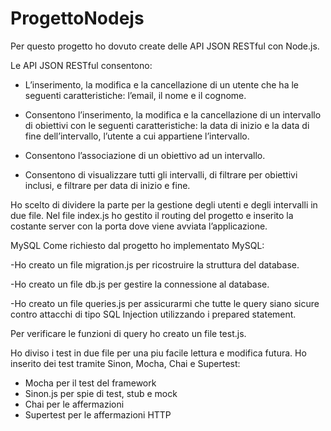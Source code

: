 # ProgettoNodejs

Per questo progetto ho dovuto create delle API JSON RESTful con Node.js.

Le API JSON RESTful consentono:

- L’inserimento, la modifica e la cancellazione di un utente che ha le seguenti caratteristiche: l’email, il nome e il cognome.

- Consentono l’inserimento, la modifica e la cancellazione di un intervallo di obiettivi con le seguenti caratteristiche: la data di inizio e la data di fine dell’intervallo, l’utente a cui appartiene l’intervallo.

- Consentono l’associazione di un obiettivo ad un intervallo.

- Consentono di visualizzare tutti gli intervalli, di filtrare per obiettivi inclusi, e filtrare per data di inizio e fine.

Ho scelto di dividere la parte per la gestione degli utenti e degli intervalli in due file.
Nel file index.js ho gestito il routing del progetto e inserito la costante server con la porta dove viene avviata l’applicazione.

MySQL
Come richiesto dal progetto ho implementato MySQL:

-Ho creato un file migration.js per ricostruire la struttura del database.

-Ho creato un file db.js per gestire la connessione al database.

-Ho creato un file queries.js per assicurarmi che tutte le query siano sicure contro attacchi di tipo SQL Injection utilizzando i prepared statement.

Per verificare le funzioni di query ho creato un file test.js.

Ho diviso i test in due file per una piu facile lettura e modifica futura.
Ho inserito dei test tramite Sinon, Mocha, Chai e Supertest:

- Mocha per il test del framework
- Sinon.js per spie di test, stub e mock
- Chai per le affermazioni
- Supertest per le affermazioni HTTP
